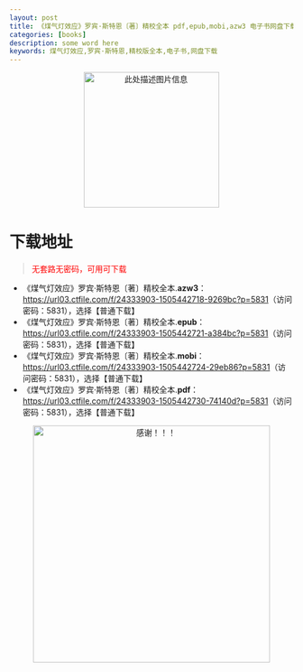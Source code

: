 ```yaml
---
layout: post
title: 《煤气灯效应》罗宾·斯特恩〔著〕精校全本 pdf,epub,mobi,azw3 电子书网盘下载
categories: [books]
description: some word here
keywords: 煤气灯效应,罗宾·斯特恩,精校版全本,电子书,网盘下载
---
```


<div align="center"><img src="https://qweree.cn/wp-content/uploads/2025/05/mei-qi-deng-xiao-ying.jpg" alt="此处描述图片信息" width="240px" height="auto"></div>

# 下载地址

> <p style="color:red" >无套路无密码，可用可下载</p>

- 《煤气灯效应》罗宾·斯特恩〔著〕精校全本.**azw3**：<https://url03.ctfile.com/f/24333903-1505442718-9269bc?p=5831>（访问密码：5831），选择【普通下载】
- 《煤气灯效应》罗宾·斯特恩〔著〕精校全本.**epub**：<https://url03.ctfile.com/f/24333903-1505442721-a384bc?p=5831>（访问密码：5831），选择【普通下载】
- 《煤气灯效应》罗宾·斯特恩〔著〕精校全本.**mobi**：<https://url03.ctfile.com/f/24333903-1505442724-29eb86?p=5831>（访问密码：5831），选择【普通下载】
- 《煤气灯效应》罗宾·斯特恩〔著〕精校全本.**pdf**：<https://url03.ctfile.com/f/24333903-1505442730-74140d?p=5831>（访问密码：5831），选择【普通下载】

<div align="center"><img src="https://pic.imgdb.cn/item/6707df6bd29ded1a8ce37031.gif" alt="感谢！！！" width="420px" height="auto"/></div>
